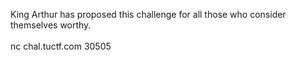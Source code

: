 King Arthur has proposed this challenge for all those who consider themselves worthy.<br><br>nc chal.tuctf.com 30505